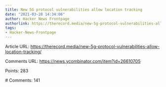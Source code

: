 ```yaml
---
title: New 5G protocol vulnerabilities allow location tracking
date: "2021-03-28 14:34:06"
author: Hacker News Frontpage
authorlink: https://therecord.media/new-5g-protocol-vulnerabilities-allow-location-tracking/
tags:
- Hacker-News-Frontpage
---
```


<p>Article URL: <a href="https://therecord.media/new-5g-protocol-vulnerabilities-allow-location-tracking/">https://therecord.media/new-5g-protocol-vulnerabilities-allow-location-tracking/</a></p>
<p>Comments URL: <a href="https://news.ycombinator.com/item?id=26610705">https://news.ycombinator.com/item?id=26610705</a></p>
<p>Points: 283</p>
<p># Comments: 141</p>
